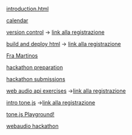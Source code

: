 [introduction.html](https://raw.githack.com/fbrusch/actam_2024/main/introduction.html)

[calendar](https://raw.githack.com/fbrusch/actam_2024/main/assets/calendar.html)

[version control](https://raw.githack.com/fbrusch/actam_2024/gh-pages/versioncontrol.html) -> [link alla registrazione](https://politecnicomilano.webex.com/webappng/sites/politecnicomilano/recording/f1e75223f1204cb5a233bf605bc401de/playback)

[build and deploy html](https://raw.githack.com/fbrusch/actam_2024/gh-pages/firstwebpage.html) -> [link alla registrazione](https://politecnicomilano.webex.com/webappng/sites/politecnicomilano/recording/8ea246b7527042ca8c87ed0870c9021d/playback)

[Fra Martinos](https://five-cub.surge.sh/)

[hackathon preparation](https://raw.githack.com/fbrusch/actam_2024/gh-pages/train4hackaton.html)

[hackathon submissions](https://docs.google.com/forms/d/e/1FAIpQLSdWhDsmBtv-GkAGvuemqakQWd9mpwFhc7kdNEuE-aJfKGmmwA/viewform?usp=sf_link)

[web audio api exercises](https://github.com/fbrusch/actam_2024/tree/exercises) ->[link alla registrazione](https://politecnicomilano.webex.com/webappng/sites/politecnicomilano/recording/a5b683178d7c4391b8cf474a452a5d4e/playback)

[intro tone.js](https://raw.githack.com/fbrusch/actam_2024/gh-pages/webaudioprogramming.html) ->[link alla registrazione](https://politecnicomilano.webex.com/webappng/sites/politecnicomilano/recording/50faa178e0ae4a47b98f8f5bb84a16b3/playback)

[tone.js Playground!](https://fbrusch.github.io/actam_2024/playground/playground.html)

[webaudio hackathon](https://raw.githack.com/fbrusch/actam_2024/gh-pages/hack2instructions.html)